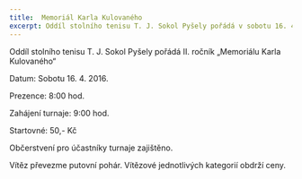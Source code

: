 ```yaml
---
title:  Memoriál Karla Kulovaného
excerpt: Oddíl stolního tenisu T. J. Sokol Pyšely pořádá v sobotu 16. 4. 2016 II. ročník „Memoriálu Karla Kulovaného“.
---
```


Oddíl stolního tenisu T. J. Sokol Pyšely pořádá II. ročník „Memoriálu Karla Kulovaného“ 

Datum: Sobotu 16. 4. 2016.

Prezence: 8:00 hod.

Zahájení turnaje: 9:00 hod.

Startovné: 50,- Kč

Občerstvení pro účastníky turnaje zajištěno.

Vítěz převezme putovní pohár. Vítězové jednotlivých kategorií obdrží ceny.